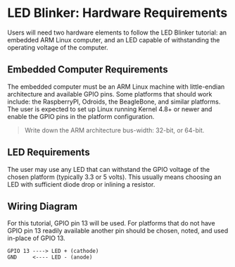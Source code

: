 # LED Blinker: Hardware Requirements

Users will need two hardware elements to follow the LED Blinker tutorial: an embedded ARM Linux computer, and an LED capable of withstanding the operating voltage of the computer.

## Embedded Computer Requirements

The embedded computer must be an ARM Linux machine with little-endian architecture and available GPIO pins. Some platforms that should work include: the RaspberryPI, Odroids, the BeagleBone, and similar platforms. The user is expected to set up Linux running Kernel 4.8+ or newer and enable the GPIO pins in the platform configuration.

> Write down the ARM architecture bus-width: 32-bit, or 64-bit.

## LED Requirements

The user may use any LED that can withstand the GPIO voltage of the chosen platform (typically 3.3 or 5 volts). This usually means choosing an LED with sufficient diode drop or inlining a resistor.

## Wiring Diagram

For this tutorial, GPIO pin 13 will be used. For platforms that do not have GPIO pin 13 readily available another pin should be chosen, noted, and used in-place of GPIO 13.

```
GPIO 13 ----> LED + (cathode) 
GND     <---- LED - (anode)     
```
